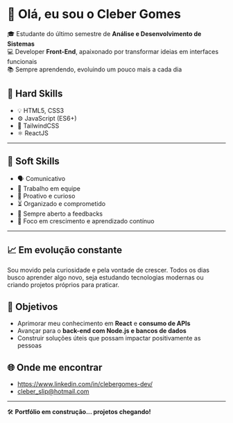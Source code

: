 # 👋 Olá, eu sou o Cleber Gomes

🎓 Estudante do último semestre de **Análise e Desenvolvimento de Sistemas**  
💻 Developer **Front-End**, apaixonado por transformar ideias em interfaces funcionais  
📚 Sempre aprendendo, evoluindo um pouco mais a cada dia

## 🚀 Hard Skills

- 💡 HTML5, CSS3  
- ⚙️ JavaScript (ES6+)  
- 💨 TailwindCSS  
- ⚛️ ReactJS  

---

## 🤝 Soft Skills

- 🗣️ Comunicativo  
- 👥 Trabalho em equipe  
- 🔎 Proativo e curioso  
- ⏳ Organizado e comprometido  
- 💬 Sempre aberto a feedbacks  
- 🚀 Foco em crescimento e aprendizado contínuo

---
  
## 📈 Em evolução constante

Sou movido pela curiosidade e pela vontade de crescer. Todos os dias busco aprender algo novo, seja estudando tecnologias modernas ou criando projetos próprios para praticar.

## 🎯 Objetivos

- Aprimorar meu conhecimento em **React** e **consumo de APIs**
- Avançar para o **back-end com Node.js e bancos de dados**
- Construir soluções úteis que possam impactar positivamente as pessoas

## 🌐 Onde me encontrar

- https://www.linkedin.com/in/clebergomes-dev/
- cleber_slip@hotmail.com

---

🛠️ **Portfólio em construção... projetos chegando!**
